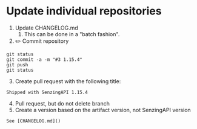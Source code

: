 # Update individual repositories

1. Update CHANGELOG.md
   1. This can be done in a "batch fashion".
2. :pencil2: Commit repository

```console
git status
git commit -a -m "#3 1.15.4"
git push
git status
```

3. Create pull request with the following title:

```console
Shipped with SenzingAPI 1.15.4
```

4. Pull request, but do not delete branch
5. Create a version based on the artifact version, not SenzingAPI version

```console
See [CHANGELOG.md]()
```
